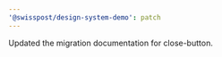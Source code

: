 ```yaml
---
'@swisspost/design-system-demo': patch
---
```


Updated the migration documentation for close-button.
